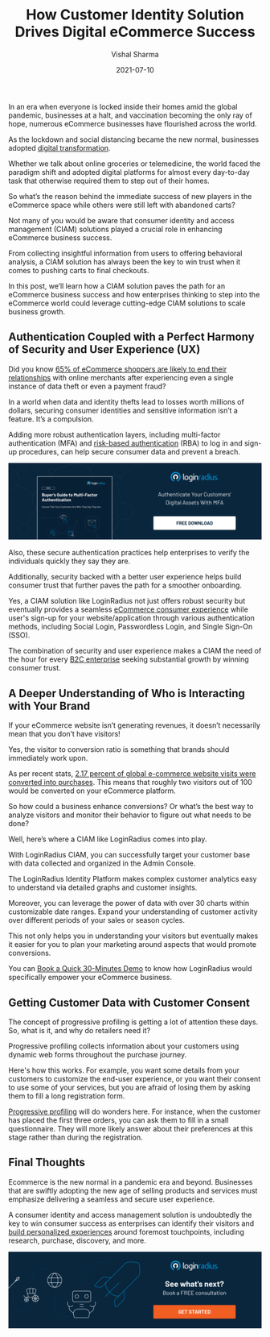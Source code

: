 ﻿---
title: "How Customer Identity Solution Drives Digital eCommerce Success"
date: "2021-07-10"
coverImage: "ecommerce-digital-identity-solutions.jpg"
category: ["loginradius"]
featured: false 
author: "Vishal Sharma"
description: "Learn how a CIAM solution paves the path for an eCommerce business success and why enterprises thinking to step into the eCommerce world should leverage a cutting-edge CIAM solution."
metadescription: "A Consumer Identity and Access Management (CIAM) solution can do wonders for the eCommerce industry. Learn how eCommerce players can benefit from a CIAM."
metatitle: "How Customer Identity Solution Drives Digital eCommerce Success"
---

In an era when everyone is locked inside their homes amid the global pandemic, businesses at a halt, and vaccination becoming the only ray of hope, numerous eCommerce businesses have flourished across the world.

As the lockdown and social distancing became the new normal, businesses adopted [digital transformation](https://www.loginradius.com/blog/start-with-identity/what-is-digital-transformation/).

Whether we talk about online groceries or telemedicine, the world faced the paradigm shift and adopted digital platforms for almost every day-to-day task that otherwise required them to step out of their homes.

So what’s the reason behind the immediate success of new players in the eCommerce space while others were still left with abandoned carts?

Not many of you would be aware that consumer identity and access management (CIAM) solutions played a crucial role in enhancing eCommerce business success.

From collecting insightful information from users to offering behavioral analysis, a CIAM solution has always been the key to win trust when it comes to pushing carts to final checkouts.

In this post, we’ll learn how a CIAM solution paves the path for an eCommerce business success and how enterprises thinking to step into the eCommerce world could leverage cutting-edge CIAM solutions to scale business growth.

## Authentication Coupled with a Perfect Harmony of Security and User Experience (UX)

Did you know [65% of eCommerce shoppers are likely to end their relationships](https://www.pymnts.com/news/security-and-risk/2021/consumers-will-drop-a-merchant-over-a-single-data-breach/) with online merchants after experiencing even a single instance of data theft or even a payment fraud?

In a world when data and identity thefts lead to losses worth millions of dollars, securing consumer identities and sensitive information isn’t a feature. It’s a compulsion.

Adding more robust authentication layers, including multi-factor authentication (MFA) and [risk-based authentication](https://www.loginradius.com/blog/start-with-identity/risk-based-authentication/) (RBA) to log in and sign-up procedures, can help secure consumer data and prevent a breach.

[![Buyers-Guide-to-Multi-Factor-Authentication](Buyers-Guide-to-Multi-Factor-Authentication.png)](https://www.loginradius.com/resource/buyers-guide-to-multi-factor-authentication/)

Also, these secure authentication practices help enterprises to verify the individuals quickly they say they are.

Additionally, security backed with a better user experience helps build consumer trust that further paves the path for a smoother onboarding.

Yes, a CIAM solution like LoginRadius not just offers robust security but eventually provides a seamless [eCommerce consumer experience](https://www.loginradius.com/blog/fuel/improve-customer-experience-ecommerce/) while user's sign-up for your website/application through various authentication methods, including Social Login, Passwordless Login, and Single Sign-On (SSO).

The combination of security and user experience makes a CIAM the need of the hour for every [B2C enterprise](https://www.loginradius.com/b2c-identity/) seeking substantial growth by winning consumer trust.

## A Deeper Understanding of Who is Interacting with Your Brand

If your eCommerce website isn’t generating revenues, it doesn’t necessarily mean that you don’t have visitors!

Yes, the visitor to conversion ratio is something that brands should immediately work upon.

As per recent stats, [2.17 percent of global e-commerce website visits were converted into purchases](https://www.statista.com/statistics/439576/online-shopper-conversion-rate-worldwide/). This means that roughly two visitors out of 100 would be converted on your eCommerce platform.

So how could a business enhance conversions? Or what’s the best way to analyze visitors and monitor their behavior to figure out what needs to be done?

Well, here’s where a CIAM like LoginRadius comes into play.

With LoginRadius CIAM, you can successfully target your customer base with data collected and organized in the Admin Console.

The LoginRadius Identity Platform makes complex customer analytics easy to understand via detailed graphs and customer insights.

Moreover, you can leverage the power of data with over 30 charts within customizable date ranges. Expand your understanding of customer activity over different periods of your sales or season cycles.

This not only helps you in understanding your visitors but eventually makes it easier for you to plan your marketing around aspects that would promote conversions.

You can [Book a Quick 30-Minutes Demo](https://www.loginradius.com/live-demo2/) to know how LoginRadius would specifically empower your eCommerce business.

## Getting Customer Data with Customer Consent

The concept of progressive profiling is getting a lot of attention these days. So, what is it, and why do retailers need it?

Progressive profiling collects information about your customers using dynamic web forms throughout the purchase journey.

Here's how this works. For example, you want some details from your customers to customize the end-user experience, or you want their consent to use some of your services, but you are afraid of losing them by asking them to fill a long registration form.

[Progressive profiling](https://www.loginradius.com/progressive-profiling/) will do wonders here. For instance, when the customer has placed the first three orders, you can ask them to fill in a small questionnaire. They will more likely answer about their preferences at this stage rather than during the registration.

## Final Thoughts

Ecommerce is the new normal in a pandemic era and beyond. Businesses that are swiftly adopting the new age of selling products and services must emphasize delivering a seamless and secure user experience.

A consumer identity and access management solution is undoubtedly the key to win consumer success as enterprises can identify their visitors and [build personalized experiences](https://www.loginradius.com/customer-experience-solutions/) around foremost touchpoints, including research, purchase, discovery, and more.<p>
[![book-a-demo-Consultation](book-a-demo.png)](https://www.loginradius.com/book-a-demo/)
